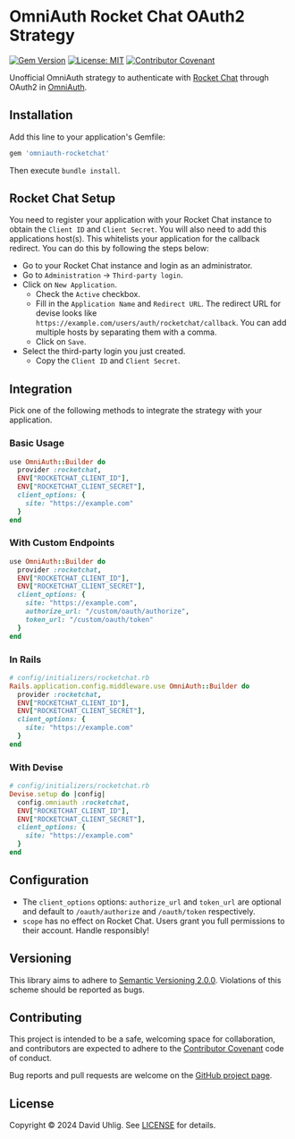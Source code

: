 # OmniAuth Rocket Chat OAuth2 Strategy

[![Gem Version](http://img.shields.io/gem/v/omniauth-rocketchat.svg)][gem]
[![License: MIT](https://img.shields.io/badge/License-MIT-yellow.svg)][license]
[![Contributor Covenant](https://img.shields.io/badge/Contributor%20Covenant-2.1-4baaaa.svg)][contributing]

[gem]: https://rubygems.org/gems/omniauth-rocketchat
[license]: LICENSE
[contributing]: CODE_OF_CONDUCT.md

Unofficial OmniAuth strategy to authenticate with [Rocket Chat](https://rocket.chat/) through OAuth2 in [OmniAuth](https://github.com/omniauth/omniauth).

## Installation

Add this line to your application's Gemfile:

```ruby
gem 'omniauth-rocketchat'
```

Then execute `bundle install`.

## Rocket Chat Setup

You need to register your application with your Rocket Chat instance to obtain the `Client ID` and `Client Secret`. You will also need to add this applications host(s). This whitelists your application for the callback redirect. You can do this by following the steps below:

* Go to your Rocket Chat instance and login as an administrator.
* Go to `Administration` -> `Third-party login`.
* Click on `New Application`.
  * Check the `Active` checkbox.
  * Fill in the `Application Name` and `Redirect URL`. The redirect URL for devise looks like `https://example.com/users/auth/rocketchat/callback`. You can add multiple hosts by separating them with a comma.
  * Click on `Save`.
* Select the third-party login you just created.
  * Copy the `Client ID` and `Client Secret`.

## Integration

Pick one of the following methods to integrate the strategy with your application.

### Basic Usage
    
```ruby
use OmniAuth::Builder do
  provider :rocketchat,
  ENV["ROCKETCHAT_CLIENT_ID"],
  ENV["ROCKETCHAT_CLIENT_SECRET"],
  client_options: {
    site: "https://example.com"
  }
end
```

### With Custom Endpoints
```ruby
use OmniAuth::Builder do
  provider :rocketchat,
  ENV["ROCKETCHAT_CLIENT_ID"],
  ENV["ROCKETCHAT_CLIENT_SECRET"],
  client_options: {
    site: "https://example.com",
    authorize_url: "/custom/oauth/authorize",
    token_url: "/custom/oauth/token"
  }
end
```

### In Rails
```ruby
# config/initializers/rocketchat.rb
Rails.application.config.middleware.use OmniAuth::Builder do
  provider :rocketchat,
  ENV["ROCKETCHAT_CLIENT_ID"],
  ENV["ROCKETCHAT_CLIENT_SECRET"],
  client_options: {
    site: "https://example.com"
  }
end
```

### With Devise
```ruby
# config/initializers/rocketchat.rb
Devise.setup do |config|
  config.omniauth :rocketchat,
  ENV["ROCKETCHAT_CLIENT_ID"],
  ENV["ROCKETCHAT_CLIENT_SECRET"],
  client_options: {
    site: "https://example.com"
  }
end
```

## Configuration

* The `client_options` options: `authorize_url` and `token_url` are optional and default to `/oauth/authorize` and `/oauth/token` respectively.
* `scope` has no effect on Rocket Chat. Users grant you full permissions to their account. Handle responsibly!

## Versioning

This library aims to adhere to [Semantic Versioning 2.0.0](http://semver.org/). Violations of this scheme should be reported as bugs.

## Contributing

This project is intended to be a safe, welcoming space for collaboration, and contributors are expected to adhere to the [Contributor Covenant](http://contributor-covenant.org) code of conduct.

Bug reports and pull requests are welcome on the [GitHub project page](https://github.com/david-uhlig/omniauth-rocketchat).

## License

Copyright &copy; 2024 David Uhlig. See [LICENSE][] for details.

[license]: LICENSE

